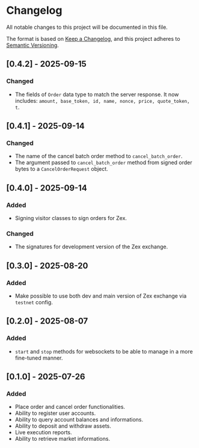 # Changelog

All notable changes to this project will be documented in this file.

The format is based on [Keep a Changelog](https://keepachangelog.com/en/1.1.0/),
and this project adheres to [Semantic Versioning](https://semver.org/spec/v2.0.0.html).

## [0.4.2] - 2025-09-15

### Changed

- The fields of `Order` data type to match the server response. It now includes: `amount, base_token, id, name, nonce, price, quote_token, t`.


## [0.4.1] - 2025-09-14

### Changed

- The name of the cancel batch order method to `cancel_batch_order`.
- The argument passed to `cancel_batch_order` method from signed order bytes to a `CancelOrderRequest` object.

## [0.4.0] - 2025-09-14

### Added

- Signing visitor classes to sign orders for Zex.

### Changed

- The signatures for development version of the Zex exchange.


## [0.3.0] - 2025-08-20

### Added

- Make possible to use both dev and main version of Zex exchange via `testnet` config.


## [0.2.0] - 2025-08-07

### Added

- `start` and `stop` methods for websockets to be able to manage in a more fine-tuned manner.


## [0.1.0] - 2025-07-26

### Added

- Place order and cancel order functionalities.
- Ability to register user accounts.
- Ability to query account balances and informations.
- Ability to deposit and withdraw assets.
- Live execution reports.
- Ability to retrieve market informations.

